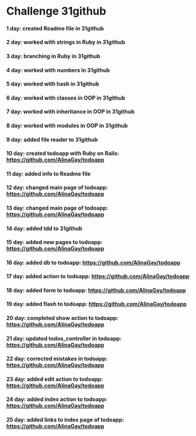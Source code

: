 # Challenge 31github
#### 1 day: created Readme file in 31github
#### 2 day: worked with strings in Ruby in 31github
#### 3 day: branching in Ruby in 31github
#### 4 day: worked with numbers in 31github
#### 5 day: worked with hash in 31github
#### 6 day: worked with classes in OOP in 31github
#### 7 day: worked with inheritance in OOP in 31github
#### 8 day: worked with modules in OOP in 31github
#### 9 day: added file reader to 31github
#### 10 day: created todoapp with Ruby on Rails: https://github.com/AlinaGay/todoapp
#### 11 day: added info to Readme file
#### 12 day: changed main page of todoapp: https://github.com/AlinaGay/todoapp
#### 13 day: changed main page of todoapp: https://github.com/AlinaGay/todoapp
#### 14 day: added tdd to 31github
#### 15 day: added new pages to todoapp: https://github.com/AlinaGay/todoapp
#### 16 day: added db to todoapp: https://github.com/AlinaGay/todoapp
#### 17 day: added action to todoapp: https://github.com/AlinaGay/todoapp
#### 18 day: added form to todoapp: https://github.com/AlinaGay/todoapp
#### 19 day: added flash to todoapp: https://github.com/AlinaGay/todoapp
#### 20 day: completed show action to todoapp: https://github.com/AlinaGay/todoapp
#### 21 day: updated todos_controller in todoapp: https://github.com/AlinaGay/todoapp
#### 22 day: corrected mistakes in todoapp: https://github.com/AlinaGay/todoapp
#### 23 day: added edit action to todoapp: https://github.com/AlinaGay/todoapp
#### 24 day: added index action to todoapp: https://github.com/AlinaGay/todoapp
#### 25 day: added links to index page of todoapp: https://github.com/AlinaGay/todoapp